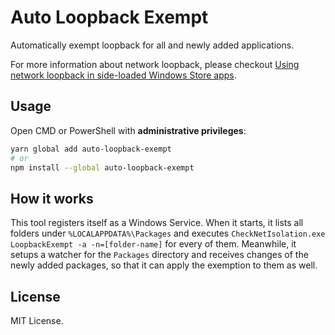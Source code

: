 # Auto Loopback Exempt

Automatically exempt loopback for all and newly added applications.

For more information about network loopback, please checkout [Using network loopback in side-loaded Windows Store apps](https://msdn.microsoft.com/en-us/library/windows/apps/dn640582.aspx).

## Usage

Open CMD or PowerShell with **administrative privileges**:

```sh
yarn global add auto-loopback-exempt
# or
npm install --global auto-loopback-exempt
```

## How it works

This tool registers itself as a Windows Service. When it starts, it lists all folders under `%LOCALAPPDATA%\Packages` and executes `CheckNetIsolation.exe LoopbackExempt -a -n=[folder-name]` for every of them. Meanwhile, it setups a watcher for the `Packages` directory and receives changes of the newly added packages, so that it can apply the exemption to them as well.

## License

MIT License.
